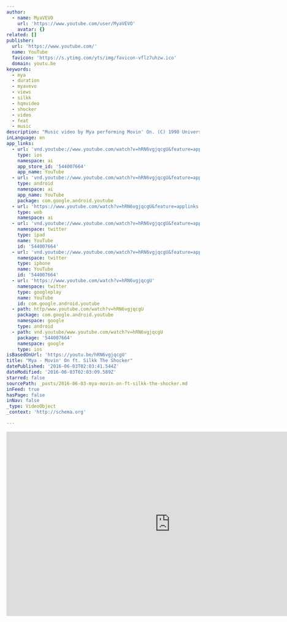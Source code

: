 ```yaml
---
author:
  - name: MyaVEVO
    url: 'https://www.youtube.com/user/MyaVEVO'
    avatar: {}
related: []
publisher:
  url: 'https://www.youtube.com/'
  name: YouTube
  favicon: 'https://s.ytimg.com/yts/img/favicon-vflz7uhzw.ico'
  domain: youtu.be
keywords:
  - mya
  - duration
  - myavevo
  - views
  - silkk
  - hqmvideo
  - shocker
  - video
  - feat
  - music
description: "Music video by Mya performing Movin' On. (C) 1998 University Music Entertainment/Interscope Records"
inLanguage: en
app_links:
  - url: 'vnd.youtube://www.youtube.com/watch?v=hRN6vgjqcgU&feature=applinks'
    type: ios
    namespace: ai
    app_store_id: '544007664'
    app_name: YouTube
  - url: 'vnd.youtube://www.youtube.com/watch?v=hRN6vgjqcgU&feature=applinks'
    type: android
    namespace: ai
    app_name: YouTube
    package: com.google.android.youtube
  - url: 'https://www.youtube.com/watch?v=hRN6vgjqcgU&feature=applinks'
    type: web
    namespace: ai
  - url: 'vnd.youtube://www.youtube.com/watch?v=hRN6vgjqcgU&feature=applinks'
    namespace: twitter
    type: ipad
    name: YouTube
    id: '544007664'
  - url: 'vnd.youtube://www.youtube.com/watch?v=hRN6vgjqcgU&feature=applinks'
    namespace: twitter
    type: iphone
    name: YouTube
    id: '544007664'
  - url: 'https://www.youtube.com/watch?v=hRN6vgjqcgU'
    namespace: twitter
    type: googleplay
    name: YouTube
    id: com.google.android.youtube
  - path: http/www.youtube.com/watch?v=hRN6vgjqcgU
    package: com.google.android.youtube
    namespace: google
    type: android
  - path: vnd.youtube/www.youtube.com/watch?v=hRN6vgjqcgU
    package: '544007664'
    namespace: google
    type: ios
isBasedOnUrl: 'https://youtu.be/hRN6vgjqcgU'
title: "Mya - Movin' On ft. Silkk The Shocker"
datePublished: '2016-06-03T02:03:41.544Z'
dateModified: '2016-06-03T02:03:09.589Z'
starred: false
sourcePath: _posts/2016-06-03-mya-movin-on-ft-silkk-the-shocker.md
inFeed: true
hasPage: false
inNav: false
_type: VideoObject
_context: 'http://schema.org'

---
```

<iframe src="https://cdn.embedly.com/widgets/media.html?src=https%3A%2F%2Fwww.youtube.com%2Fembed%2FhRN6vgjqcgU%3Ffeature%3Doembed&amp;url=http%3A%2F%2Fwww.youtube.com%2Fwatch%3Fv%3DhRN6vgjqcgU&amp;image=https%3A%2F%2Fi.ytimg.com%2Fvi%2FhRN6vgjqcgU%2Fhqdefault.jpg&amp;key=b7d04c9b404c499eba89ee7072e1c4f7&amp;type=text%2Fhtml&amp;schema=youtube" width="854" height="480" scrolling="no" frameborder="0" allowfullscreen="" style=""></iframe>